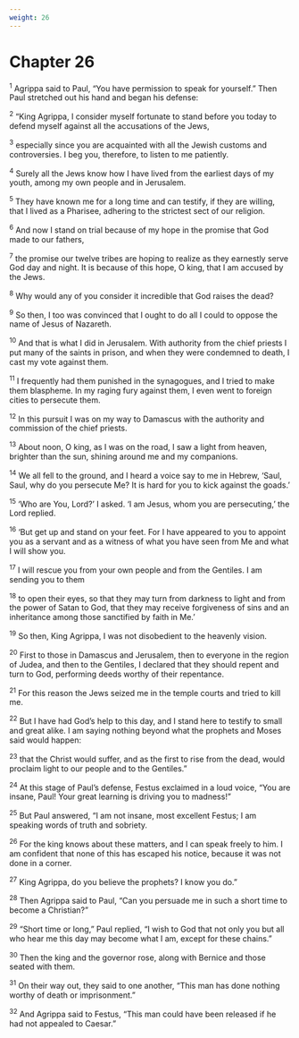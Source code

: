 ```yaml
---
weight: 26
---
```


# Chapter 26

<sup>1</sup> Agrippa said to Paul, “You have permission to speak for yourself.” Then Paul stretched out his hand and began his defense: 

<sup>2</sup> “King Agrippa, I consider myself fortunate to stand before you today to defend myself against all the accusations of the Jews, 

<sup>3</sup> especially since you are acquainted with all the Jewish customs and controversies. I beg you, therefore, to listen to me patiently. 

<sup>4</sup> Surely all the Jews know how I have lived from the earliest days of my youth, among my own people and in Jerusalem. 

<sup>5</sup> They have known me for a long time and can testify, if they are willing, that I lived as a Pharisee, adhering to the strictest sect of our religion. 

<sup>6</sup> And now I stand on trial because of my hope in the promise that God made to our fathers, 

<sup>7</sup> the promise our twelve tribes are hoping to realize as they earnestly serve God day and night. It is because of this hope, O king, that I am accused by the Jews. 

<sup>8</sup> Why would any of you consider it incredible that God raises the dead? 

<sup>9</sup> So then, I too was convinced that I ought to do all I could to oppose the name of Jesus of Nazareth. 

<sup>10</sup> And that is what I did in Jerusalem. With authority from the chief priests I put many of the saints in prison, and when they were condemned to death, I cast my vote against them. 

<sup>11</sup> I frequently had them punished in the synagogues, and I tried to make them blaspheme. In my raging fury against them, I even went to foreign cities to persecute them. 

<sup>12</sup> In this pursuit I was on my way to Damascus with the authority and commission of the chief priests. 

<sup>13</sup> About noon, O king, as I was on the road, I saw a light from heaven, brighter than the sun, shining around me and my companions. 

<sup>14</sup> We all fell to the ground, and I heard a voice say to me in Hebrew, ‘Saul, Saul, why do you persecute Me? It is hard for you to kick against the goads.’ 

<sup>15</sup> ‘Who are You, Lord?’ I asked. ‘I am Jesus, whom you are persecuting,’ the Lord replied. 

<sup>16</sup> ‘But get up and stand on your feet. For I have appeared to you to appoint you as a servant and as a witness of what you have seen from Me and what I will show you. 

<sup>17</sup> I will rescue you from your own people and from the Gentiles. I am sending you to them 

<sup>18</sup> to open their eyes, so that they may turn from darkness to light and from the power of Satan to God, that they may receive forgiveness of sins and an inheritance among those sanctified by faith in Me.’ 

<sup>19</sup> So then, King Agrippa, I was not disobedient to the heavenly vision. 

<sup>20</sup> First to those in Damascus and Jerusalem, then to everyone in the region of Judea, and then to the Gentiles, I declared that they should repent and turn to God, performing deeds worthy of their repentance. 

<sup>21</sup> For this reason the Jews seized me in the temple courts and tried to kill me. 

<sup>22</sup> But I have had God’s help to this day, and I stand here to testify to small and great alike. I am saying nothing beyond what the prophets and Moses said would happen: 

<sup>23</sup> that the Christ would suffer, and as the first to rise from the dead, would proclaim light to our people and to the Gentiles.” 

<sup>24</sup> At this stage of Paul’s defense, Festus exclaimed in a loud voice, “You are insane, Paul! Your great learning is driving you to madness!” 

<sup>25</sup> But Paul answered, “I am not insane, most excellent Festus; I am speaking words of truth and sobriety. 

<sup>26</sup> For the king knows about these matters, and I can speak freely to him. I am confident that none of this has escaped his notice, because it was not done in a corner. 

<sup>27</sup> King Agrippa, do you believe the prophets? I know you do.” 

<sup>28</sup> Then Agrippa said to Paul, “Can you persuade me in such a short time to become a Christian?” 

<sup>29</sup> “Short time or long,” Paul replied, “I wish to God that not only you but all who hear me this day may become what I am, except for these chains.” 

<sup>30</sup> Then the king and the governor rose, along with Bernice and those seated with them. 

<sup>31</sup> On their way out, they said to one another, “This man has done nothing worthy of death or imprisonment.” 

<sup>32</sup> And Agrippa said to Festus, “This man could have been released if he had not appealed to Caesar.” 


